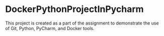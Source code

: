 # DockerPythonProjectInPycharm
This project is created as a part of the assignment to demonstrate the use of Git, Python, PyCharm, and Docker tools.
